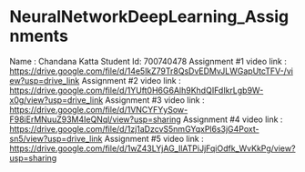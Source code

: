 # NeuralNetworkDeepLearning_Assignments
Name : Chandana Katta
Student Id: 700740478
Assignment #1 video link : https://drive.google.com/file/d/14e5lkZ79Tr8QsDvEDMvJLWGapUtcTFV-/view?usp=drive_link
Assignment #2 video link : https://drive.google.com/file/d/1YUft0H6G6Alh9KhdQIFdIkrLgb9W-x0g/view?usp=drive_link
Assignment #3 video link : https://drive.google.com/file/d/1VNCYFYySow-F98iErMNuuZ93M4IeQNql/view?usp=sharing
Assignment #4 video link : https://drive.google.com/file/d/1zj1aDzcvS5nmGYqxPl6s3jG4Poxt-sn5/view?usp=drive_link
Assignment #5 video link : https://drive.google.com/file/d/1wZ43LYjAG_IlATPiJjFqiOdfk_WvKkPg/view?usp=sharing
